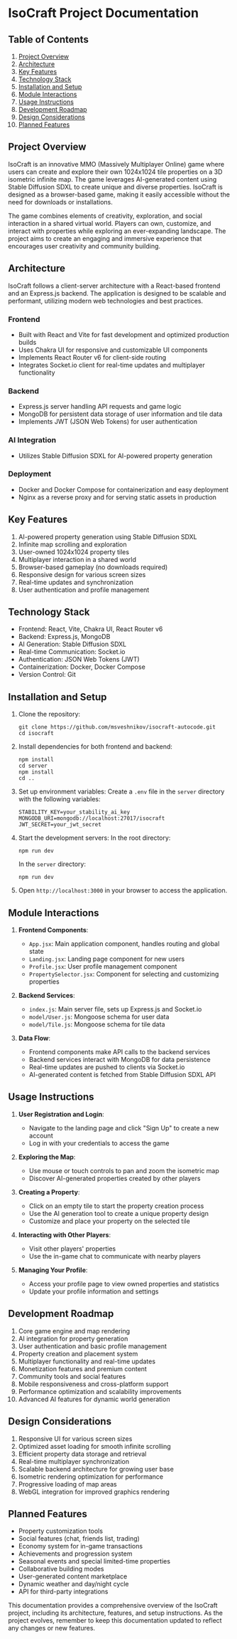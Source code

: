 # IsoCraft Project Documentation

## Table of Contents

1. [Project Overview](#project-overview)
2. [Architecture](#architecture)
3. [Key Features](#key-features)
4. [Technology Stack](#technology-stack)
5. [Installation and Setup](#installation-and-setup)
6. [Module Interactions](#module-interactions)
7. [Usage Instructions](#usage-instructions)
8. [Development Roadmap](#development-roadmap)
9. [Design Considerations](#design-considerations)
10. [Planned Features](#planned-features)

## Project Overview

IsoCraft is an innovative MMO (Massively Multiplayer Online) game where users can create and explore
their own 1024x1024 tile properties on a 3D isometric infinite map. The game leverages AI-generated
content using Stable Diffusion SDXL to create unique and diverse properties. IsoCraft is designed as
a browser-based game, making it easily accessible without the need for downloads or installations.

The game combines elements of creativity, exploration, and social interaction in a shared virtual
world. Players can own, customize, and interact with properties while exploring an ever-expanding
landscape. The project aims to create an engaging and immersive experience that encourages user
creativity and community building.

## Architecture

IsoCraft follows a client-server architecture with a React-based frontend and an Express.js backend.
The application is designed to be scalable and performant, utilizing modern web technologies and
best practices.

### Frontend

-   Built with React and Vite for fast development and optimized production builds
-   Uses Chakra UI for responsive and customizable UI components
-   Implements React Router v6 for client-side routing
-   Integrates Socket.io client for real-time updates and multiplayer functionality

### Backend

-   Express.js server handling API requests and game logic
-   MongoDB for persistent data storage of user information and tile data
-   Implements JWT (JSON Web Tokens) for user authentication

### AI Integration

-   Utilizes Stable Diffusion SDXL for AI-powered property generation

### Deployment

-   Docker and Docker Compose for containerization and easy deployment
-   Nginx as a reverse proxy and for serving static assets in production

## Key Features

1. AI-powered property generation using Stable Diffusion SDXL
2. Infinite map scrolling and exploration
3. User-owned 1024x1024 property tiles
4. Multiplayer interaction in a shared world
5. Browser-based gameplay (no downloads required)
6. Responsive design for various screen sizes
7. Real-time updates and synchronization
8. User authentication and profile management

## Technology Stack

-   Frontend: React, Vite, Chakra UI, React Router v6
-   Backend: Express.js, MongoDB
-   AI Generation: Stable Diffusion SDXL
-   Real-time Communication: Socket.io
-   Authentication: JSON Web Tokens (JWT)
-   Containerization: Docker, Docker Compose
-   Version Control: Git

## Installation and Setup

1. Clone the repository:

    ```
    git clone https://github.com/msveshnikov/isocraft-autocode.git
    cd isocraft
    ```

2. Install dependencies for both frontend and backend:

    ```
    npm install
    cd server
    npm install
    cd ..
    ```

3. Set up environment variables: Create a `.env` file in the `server` directory with the following
   variables:

    ```
    STABILITY_KEY=your_stability_ai_key
    MONGODB_URI=mongodb://localhost:27017/isocraft
    JWT_SECRET=your_jwt_secret
    ```

4. Start the development servers: In the root directory:

    ```
    npm run dev
    ```

    In the `server` directory:

    ```
    npm run dev
    ```

5. Open `http://localhost:3000` in your browser to access the application.

## Module Interactions

1. **Frontend Components**:

    - `App.jsx`: Main application component, handles routing and global state
    - `Landing.jsx`: Landing page component for new users
    - `Profile.jsx`: User profile management component
    - `PropertySelector.jsx`: Component for selecting and customizing properties

2. **Backend Services**:

    - `index.js`: Main server file, sets up Express.js and Socket.io
    - `model/User.js`: Mongoose schema for user data
    - `model/Tile.js`: Mongoose schema for tile data

3. **Data Flow**:
    - Frontend components make API calls to the backend services
    - Backend services interact with MongoDB for data persistence
    - Real-time updates are pushed to clients via Socket.io
    - AI-generated content is fetched from Stable Diffusion SDXL API

## Usage Instructions

1. **User Registration and Login**:

    - Navigate to the landing page and click "Sign Up" to create a new account
    - Log in with your credentials to access the game

2. **Exploring the Map**:

    - Use mouse or touch controls to pan and zoom the isometric map
    - Discover AI-generated properties created by other players

3. **Creating a Property**:

    - Click on an empty tile to start the property creation process
    - Use the AI generation tool to create a unique property design
    - Customize and place your property on the selected tile

4. **Interacting with Other Players**:

    - Visit other players' properties
    - Use the in-game chat to communicate with nearby players

5. **Managing Your Profile**:
    - Access your profile page to view owned properties and statistics
    - Update your profile information and settings

## Development Roadmap

1. Core game engine and map rendering
2. AI integration for property generation
3. User authentication and basic profile management
4. Property creation and placement system
5. Multiplayer functionality and real-time updates
6. Monetization features and premium content
7. Community tools and social features
8. Mobile responsiveness and cross-platform support
9. Performance optimization and scalability improvements
10. Advanced AI features for dynamic world generation

## Design Considerations

1. Responsive UI for various screen sizes
2. Optimized asset loading for smooth infinite scrolling
3. Efficient property data storage and retrieval
4. Real-time multiplayer synchronization
5. Scalable backend architecture for growing user base
6. Isometric rendering optimization for performance
8. Progressive loading of map areas
9. WebGL integration for improved graphics rendering

## Planned Features

-   Property customization tools
-   Social features (chat, friends list, trading)
-   Economy system for in-game transactions
-   Achievements and progression system
-   Seasonal events and special limited-time properties
-   Collaborative building modes
-   User-generated content marketplace
-   Dynamic weather and day/night cycle
-   API for third-party integrations

This documentation provides a comprehensive overview of the IsoCraft project, including its
architecture, features, and setup instructions. As the project evolves, remember to keep this
documentation updated to reflect any changes or new features.

